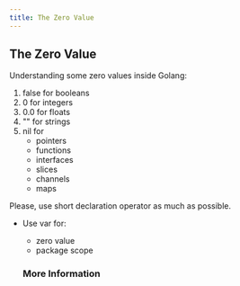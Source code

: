 ```yaml
---
title: The Zero Value
---
```


## The Zero Value
Understanding some zero values inside Golang:
1. false for booleans
2. 0 for integers
3. 0.0 for floats
4. "" for strings
5. nil for 
   * pointers
   * functions
   * interfaces
   * slices
   * channels
   * maps

Please, use short declaration operator as much as possible.

* Use var for:
  * zero value
  * package scope
  
  ### More Information
